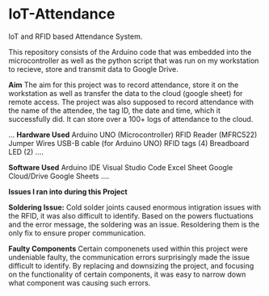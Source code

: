 # IoT-Attendance
IoT and RFID based Attendance System.

This repository consists of the Arduino code that was embedded into the microcontroller as well as the python script that was run on my workstation to recieve, store and transmit data to Google Drive.

**Aim** 
The aim for this project was to record attendance, store it on the workstation as well as transfer the data to the cloud (google sheet) for remote access.
The project was also supposed to record attendance with the name of the attendee, the tag ID, the date and time, which it successfully did. It can store over a 100+ logs of attendance to the cloud.

...
**Hardware Used**
Arduino UNO (Microcontroller)
RFID Reader (MFRC522)
Jumper Wires
USB-B cable (for Arduino UNO)
RFID tags (4)
Breadboard 
LED (2)
....

**Software Used**
Arduino IDE
Visual Studio Code
Excel Sheet
Google Cloud/Drive
Google Sheets
....


**Issues I ran into during this Project** 

**Soldering Issue:**
Cold solder joints caused enormous intigration issues with the RFID, it was also difficult to identify.
Based on the powers fluctuations and the error message, the soldering was an issue.
Resoldering them is the only fix to ensure proper communication.

**Faulty Components**
Certain componenets used within this project were undeniable faulty, the communication errors surprisingly made the issue difficult to identify.
By replacing and downsizing the project, and focusing on the functionality of certain components, it was easy to narrow down what component was causing such errors.


